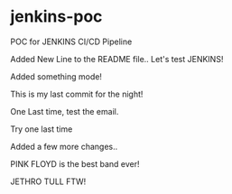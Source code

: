 # jenkins-poc
POC for JENKINS CI/CD Pipeline

Added New Line to the README file..
Let's test JENKINS!

Added something mode!


This is my last commit for the night!


One Last time, test the email.


Try one last time

Added a few more changes..


PINK FLOYD is the best band ever!


JETHRO TULL FTW!
